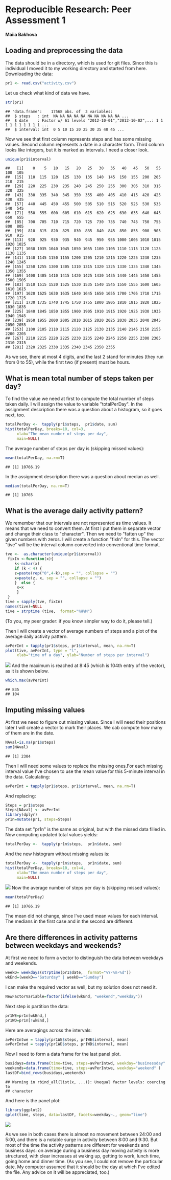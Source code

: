 # Reproducible Research: Peer Assessment 1

**Maiia Bakhova**

## Loading and preprocessing the data

The data should be in a directory, which is used for git files. Since this is individual I moved it to my working 
directory and started from here. Downloading the data: 


```r
pr1 <- read.csv("activity.csv")
```
Let us check what kind of data we have.

```r
str(pr1)
```

```
## 'data.frame':	17568 obs. of  3 variables:
##  $ steps   : int  NA NA NA NA NA NA NA NA NA NA ...
##  $ date    : Factor w/ 61 levels "2012-10-01","2012-10-02",..: 1 1 1 1 1 1 1 1 1 1 ...
##  $ interval: int  0 5 10 15 20 25 30 35 40 45 ...
```
Now we see that first column represents steps and  has some missing values. Second column represents a date in a character form. 
Third column looks like integers, but it is marked as intervals. I need a closer look.

```r
unique(pr1$interval)
```

```
##   [1]    0    5   10   15   20   25   30   35   40   45   50   55  100  105
##  [15]  110  115  120  125  130  135  140  145  150  155  200  205  210  215
##  [29]  220  225  230  235  240  245  250  255  300  305  310  315  320  325
##  [43]  330  335  340  345  350  355  400  405  410  415  420  425  430  435
##  [57]  440  445  450  455  500  505  510  515  520  525  530  535  540  545
##  [71]  550  555  600  605  610  615  620  625  630  635  640  645  650  655
##  [85]  700  705  710  715  720  725  730  735  740  745  750  755  800  805
##  [99]  810  815  820  825  830  835  840  845  850  855  900  905  910  915
## [113]  920  925  930  935  940  945  950  955 1000 1005 1010 1015 1020 1025
## [127] 1030 1035 1040 1045 1050 1055 1100 1105 1110 1115 1120 1125 1130 1135
## [141] 1140 1145 1150 1155 1200 1205 1210 1215 1220 1225 1230 1235 1240 1245
## [155] 1250 1255 1300 1305 1310 1315 1320 1325 1330 1335 1340 1345 1350 1355
## [169] 1400 1405 1410 1415 1420 1425 1430 1435 1440 1445 1450 1455 1500 1505
## [183] 1510 1515 1520 1525 1530 1535 1540 1545 1550 1555 1600 1605 1610 1615
## [197] 1620 1625 1630 1635 1640 1645 1650 1655 1700 1705 1710 1715 1720 1725
## [211] 1730 1735 1740 1745 1750 1755 1800 1805 1810 1815 1820 1825 1830 1835
## [225] 1840 1845 1850 1855 1900 1905 1910 1915 1920 1925 1930 1935 1940 1945
## [239] 1950 1955 2000 2005 2010 2015 2020 2025 2030 2035 2040 2045 2050 2055
## [253] 2100 2105 2110 2115 2120 2125 2130 2135 2140 2145 2150 2155 2200 2205
## [267] 2210 2215 2220 2225 2230 2235 2240 2245 2250 2255 2300 2305 2310 2315
## [281] 2320 2325 2330 2335 2340 2345 2350 2355
```
As we see, there at most 4 digits, and the last 2 stand for minutes (they run from 0 to 55), while the first two (if present) must be hours. 

## What is mean total number of steps taken per day?
To find the value we need at first to compute the total number of steps taken daily. I will assign the value to variable "totalPerDay". In the assignment description there was a question about a histogram, so it goes next, too.


```r
totalPerDay <-  tapply(pr1$steps,  pr1$date, sum)
hist(totalPerDay, breaks=10, col=3, 
     xlab="The mean number of steps per day", 
     main=NULL)
```

<img src="PA1_template_files/figure-html/unnamed-chunk-2-1.png" title="" alt="" style="display: block; margin: auto;" />
The average number of steps per day is (skipping missed values):

```r
mean(totalPerDay, na.rm=T)
```

```
## [1] 10766.19
```
  In the assignment description there was a question about median as well.

```r
median(totalPerDay, na.rm=T)
```

```
## [1] 10765
```


## What is the average daily activity pattern?

  We remember that our intervals are not represented as time values. It means that we need to convert them. At first I put them in separate vector and change their class to "character".
Then we need to "fatten up" the given numbers with zeros. I will create a function "fixIn" for this. The vector "tive" will be the interval column converted into conventional time format.


```r
tve <-  as.character(unique(pr1$interval))
 fixIn <-function(x){
    k<-nchar(x)
    if (k < 4) {
    z=paste(rep("0",4-k),sep = "", collapse = "")
    x=paste(z, x, sep = "", collapse = "")
    }  else {
     x=x
     }
 }
tive = sapply(tve, fixIn)
names(tive)=NULL
tive = strptime (tive,  format="%H%M")
```
(To you, my peer grader: if you know simpler way to do it, please tell.)

  Then I will create a vector of average numbers of steps and a plot of the average daily activity pattern.


```r
avPerInt = tapply(pr1$steps, pr1$interval, mean, na.rm=T)
plot(tive, avPerInt, type = "l", 
     xlab="time of a day", ylab="Number of steps per interval")
```

![](PA1_template_files/figure-html/unnamed-chunk-4-1.png) 
And the maximum is reached at 8:45 (which is 104th entry of the vector), as it is shown below.

```r
which.max(avPerInt)
```

```
## 835 
## 104
```

## Imputing missing values

At first we need to figure out missing values. Since I will need their positions later I will create a vector to mark their places. We cab compute how many of them are in the date.


```r
NAval=is.na(pr1$steps)
sum(NAval)
```

```
## [1] 2304
```
Then I will need some values to replace the missing ones.For each missing interval value I've chosen to use the mean value for this 5-minute interval in the data. Calculating:


```r
avPerInt = tapply(pr1$steps, pr1$interval, mean, na.rm=T)
```
And replacing:


```r
Steps = pr1$steps
Steps[NAval] <- avPerInt
library(dplyr)
pr1n=mutate(pr1, steps=Steps)
```
The data set "pr1n" is the same as original, but with the missed data filled in. Now computing updated total values yields:


```r
totalPerDay <-  tapply(pr1n$steps,  pr1n$date, sum)
```
And the new histogram without missing values is:


```r
totalPerDay <-  tapply(pr1n$steps,  pr1n$date, sum)
hist(totalPerDay, breaks=10, col=4, 
     xlab="The mean number of steps per day", 
     main=NULL)
```

![](PA1_template_files/figure-html/unnamed-chunk-9-1.png) 
Now the average number of steps per day is (skipping missed values):


```r
mean(totalPerDay)
```

```
## [1] 10766.19
```
The mean did not change, since I've used mean values for each interval. The medians in the first case and in the second are different.

## Are there differences in activity patterns between weekdays and weekends?

At first we need to form a vector to distinguish the data between weekdays and weekends.


```r
weekD= weekdays(strptime(pr1$date,  format="%Y-%m-%d"))
wkEnd=(weekD=="Saturday" | weekD=="Sunday")
```
I can make the required vector as well, but my solution does not need it.


```r
NewFactorVariable=factor(ifelse(wkEnd, "weekend","weekday"))
```
Next step is partition the data:


```r
pr1WE=pr1n[wkEnd,]
pr1WD=pr1n[!wkEnd,]
```
Here are averagings across the intervals:


```r
avPerIntwe = tapply(pr1WE$steps, pr1WE$interval, mean)
avPerIntwd = tapply(pr1WD$steps, pr1WD$interval, mean)
```
Now I need to form a data frame for the last panel plot.


```r
busidays=data.frame(time=tive, steps=avPerIntwd, weekday="businessday" )
weekends=data.frame(time=tive, steps=avPerIntwe, weekday="weekend" )
lastDF=bind_rows(busidays,weekends)
```

```
## Warning in rbind_all(list(x, ...)): Unequal factor levels: coercing to
## character
```
And here is the panel plot:


```r
library(ggplot2)
qplot(time, steps, data=lastDF, facets=weekday~., geom="line")
```

![](PA1_template_files/figure-html/unnamed-chunk-16-1.png) 

As we see in both cases there is almost no movement between 24:00 and 5:00, and there is a notable surge in activity between 8:00 and 9:30. But most of the time the activity patterns are different for weekends and business days: on average during a business day moving activity is more structured, with clear increases at waking up, getting to work, lunch time, going home and dinner time. (As you see, I could not remove the particular date. My computer assumed that it should be the day at which I've edited the file. Any advice on it will be appreciated, too.)

